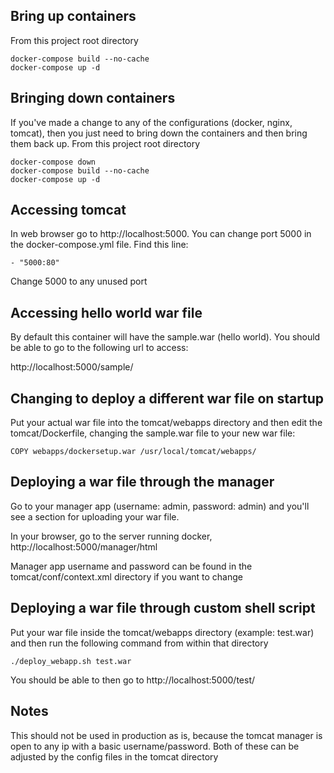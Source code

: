## Bring up containers

From this project root directory

`docker-compose build --no-cache`  
`docker-compose up -d`

## Bringing down containers

If you've made a change to any of the configurations (docker, nginx, tomcat), then you just need to bring down the containers and then bring them back up.   From this project root directory

`docker-compose down`   
`docker-compose build --no-cache`  
`docker-compose up -d`

## Accessing tomcat 

In web browser go to http://localhost:5000.  You can change port 5000 in the docker-compose.yml file.  Find this line:

`- "5000:80"`

Change 5000 to any unused port

## Accessing hello world war file

By default this container will have the sample.war (hello world). You should be able to go to the following url to access:

http://localhost:5000/sample/

## Changing to deploy a different war file on startup

Put your actual war file into the tomcat/webapps directory and then edit the tomcat/Dockerfile, changing the sample.war file to your new war file:

`COPY webapps/dockersetup.war /usr/local/tomcat/webapps/`

## Deploying a war file through the manager

Go to your manager app (username: admin, password: admin) and you'll see a section for uploading your war file.

In your browser, go to the server running docker,  http://localhost:5000/manager/html

Manager app username and password can be found in the tomcat/conf/context.xml directory if you want to change

## Deploying a war file through custom shell script

Put your war file inside the tomcat/webapps directory (example: test.war) and then run the following command from within that directory

`./deploy_webapp.sh test.war`

You should be able to then go to http://localhost:5000/test/


## Notes

This should not be used in production as is, because the tomcat manager is open to any ip with a basic username/password.   Both of these can be adjusted by the config files in the tomcat directory
